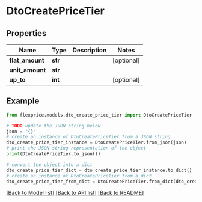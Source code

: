 # DtoCreatePriceTier


## Properties

Name | Type | Description | Notes
------------ | ------------- | ------------- | -------------
**flat_amount** | **str** |  | [optional] 
**unit_amount** | **str** |  | 
**up_to** | **int** |  | [optional] 

## Example

```python
from flexprice.models.dto_create_price_tier import DtoCreatePriceTier

# TODO update the JSON string below
json = "{}"
# create an instance of DtoCreatePriceTier from a JSON string
dto_create_price_tier_instance = DtoCreatePriceTier.from_json(json)
# print the JSON string representation of the object
print(DtoCreatePriceTier.to_json())

# convert the object into a dict
dto_create_price_tier_dict = dto_create_price_tier_instance.to_dict()
# create an instance of DtoCreatePriceTier from a dict
dto_create_price_tier_from_dict = DtoCreatePriceTier.from_dict(dto_create_price_tier_dict)
```
[[Back to Model list]](../README.md#documentation-for-models) [[Back to API list]](../README.md#documentation-for-api-endpoints) [[Back to README]](../README.md)


